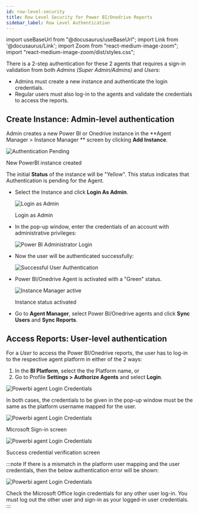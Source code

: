 ```yaml
---
id: row-level-security
title: Row Level Security for Power BI/Onedrive Reports
sidebar_label: Row Level Authentication
---
```


import useBaseUrl from "@docusaurus/useBaseUrl";
import Link from '@docusaurus/Link';
import Zoom from "react-medium-image-zoom";
import "react-medium-image-zoom/dist/styles.css";

There is a 2-step authentication for these 2 agents that requires a sign-in validation from both *Admins (Super Admin/Admins)* and *Users*:

* Admins must create a new instance and authenticate the login credentials.
* Regular users must also log-in to the agents and validate the credentials to access the reports.

## Create Instance: Admin-level authentication

Admin creates a new Power BI or Onedrive instance in the **Agent Manager > Instance Manager ** screen by clicking **Add Instance**.

  <div class="center">
    <Zoom>
      <img alt="Authentication Pending" src={useBaseUrl('doc-images/admin-guide/agent/auth-pending.png')}/>
    </Zoom>
    <p>New PowerBI instance created</p>
  </div>

The initial **Status** of the instance will be "Yellow". This status indicates that Authentication is pending for the Agent.

* Select the Instance and click **Login As Admin**.

  <div class="center">
    <Zoom>
      <img alt="Login as Admin" src={useBaseUrl('doc-images/admin-guide/agent/login-as-admin.png')}/>
    </Zoom>
    <p>Login as Admin</p>
  </div>

* In the pop-up window, enter the credentials of an account with administrative privileges:

  <div class="center">
    <Zoom>
      <img alt="Power BI Administrator Login" src={useBaseUrl('doc-images/admin-guide/admin-mode/rw3.jpg')}/>
    </Zoom>
  </div>

* Now the user will be authenticated successfully:

  <div class="center">
    <Zoom>
      <img alt="Successful User Authentication" src={useBaseUrl('doc-images/admin-guide/admin-mode/rw4.jpg')}/>
    </Zoom>
  </div>

* Power BI/Onedrive Agent is activated with a "Green" status.

  <div class="center">
  <Zoom>
    <img alt="Instance Manager active" src={useBaseUrl('doc-images/admin-guide/agent/instance-green.png')}/>
  </Zoom>
  <p>Instance status activated</p>
  </div>

* Go to **Agent Manager**, select Power BI/Onedrive agents and click **Sync Users** and **Sync Reports**.

## Access Reports: User-level authentication

For a *User* to access the Power BI/Onedrive reports, the user has to log-in to the respective agent platform in either of the 2 ways:

1. In the **BI Platform**, select the the Platform name, or
1. Go to Profile **Settings > Authorize Agents** and select **Login**.

  <div class="center">
    <Zoom>
      <img alt="Powerbi agent Login Credentials" src={useBaseUrl('doc-images/admin-guide/agent/authorize-agents.png')}/>
    </Zoom>
  </div>

In both cases, the credentials to be given in the pop-up window must be the same as the platform username mapped for the user.

  <div class="center">
    <Zoom>
      <img alt="Powerbi agent Login Credentials" src={useBaseUrl('doc-images/admin-guide/agent/ms-sign-in.jpg')}/>
    </Zoom>
    <p>Microsoft Sign-in screen</p>
  </div>

  <div class="center">
    <Zoom>
      <img alt="Powerbi agent Login Credentials" src={useBaseUrl('doc-images/admin-guide/admin-mode/rw4.jpg')}/>
    </Zoom>
    <p>Success credential verification screen</p>
  </div>

:::note
If there is a mismatch in the platform user mapping and the user credentials, then the below authentication error will be shown:

  <div class="center">
    <Zoom>
      <img alt="Powerbi agent Login Credentials" src={useBaseUrl('doc-images/admin-guide/agent/auth-failure.png')}/>
    </Zoom>
  </div>

Check the Microsoft Office login credentials for any other user log-in.
You must log out the other user and sign-in as your logged-in user credentials.
:::
